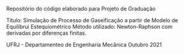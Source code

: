 Repositório do código elaborado para Projeto de Graduação

Título: Simulação de Processo de Gaseificação a partir de Modelo de Equilíbrui Estequiométrico
Método utilizado: Newton-Raphson com derivadas por diferenças finitas.

UFRJ - Departamenteo de Engenharia Mecânica
Outubro 2021